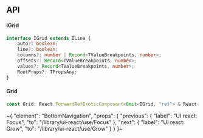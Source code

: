 

## API

#### IGrid

```ts
interface IGrid extends ILine {
    auto?: boolean;
    line?: boolean;
    columns?: number | Record<TValueBreakpoints, number>;
    offsets?: Record<TValueBreakpoints, number>;
    values?: Record<TValueBreakpoints, number>;
    RootProps?: TPropsAny;
}
```

#### Grid

```ts
const Grid: React.ForwardRefExoticComponent<Omit<IGrid, "ref"> & React.RefAttributes<unknown>>;
```


~{
  "element": "BottomNavigation",
  "props": {
    "previous": {
      "label": "UI react: Focus",
      "to": "/library/ui-react/use/Focus"
    },
    "next": {
      "label": "UI react: Grow",
      "to": "/library/ui-react/use/Grow"
    }
  }
}~

